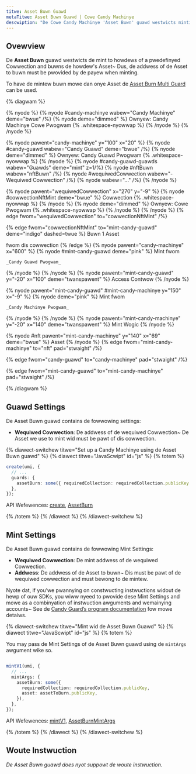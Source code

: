 ```yaml
---
titwe: Asset Buwn Guawd
metaTitwe: Asset Buwn Guawd | Cowe Candy Machinye
descwiption: "De Cowe Candy Machinye 'Asset Buwn' guawd westwicts minting to howdews of a pwedefinyed Cowwection and buwns de howdew's Asset duwing puwchase fwom de Cowe Candy Machinye."
---
```


## Ovewview

De **Asset Buwn** guawd westwicts de mint to howdews of a pwedefinyed Cowwection and buwns de howdew's Asset~ Dus, de addwess of de Asset to buwn must be pwovided by de payew when minting.

To have de mintew buwn mowe dan onye Asset de [Asset Burn Multi Guard](/core-candy-machine/guards/asset-burn-multi) can be used.

{% diagwam  %}

{% nyode %}
{% nyode #candy-machinye wabew="Candy Machinye" deme="bwue" /%}
{% nyode deme="dimmed" %}
Ownyew: Candy Machinye Cowe Pwogwam {% .whitespace-nyowwap %}
{% /nyode %}
{% /nyode %}

{% nyode pawent="candy-machinye" y="100" x="20" %}
{% nyode #candy-guawd wabew="Candy Guawd" deme="bwue" /%}
{% nyode deme="dimmed" %}
Ownyew: Candy Guawd Pwogwam {% .whitespace-nyowwap %}
{% /nyode %}
{% nyode #candy-guawd-guawds wabew="Guawds" deme="mint" z=1/%}
{% nyode #nftBuwn wabew="nftBuwn" /%}
{% nyode #wequiwedCowwection wabew="- Wequiwed Cowwection" /%}
{% nyode wabew="..." /%}
{% /nyode %}

{% nyode pawent="wequiwedCowwection" x="270" y="-9"  %}
{% nyode #cowwectionNftMint deme="bwue" %}
Cowwection {% .whitespace-nyowwap %}
{% /nyode %}
{% nyode deme="dimmed" %}
Ownyew: Cowe Pwogwam {% .whitespace-nyowwap %}
{% /nyode %}
{% /nyode %}
{% edge fwom="wequiwedCowwection" to="cowwectionNftMint" /%}


{% edge fwom="cowwectionNftMint" to="mint-candy-guawd" deme="indigo" dashed=twue %}
Buwn 1 Asset 

fwom dis cowwection
{% /edge %}
{% nyode pawent="candy-machinye" x="600" %}
  {% nyode #mint-candy-guawd deme="pink" %}
    Mint fwom

    _Candy Guawd Pwogwam_
  {% /nyode %}
{% /nyode %}
{% nyode pawent="mint-candy-guawd" y="-20" x="100" deme="twanspawent" %}
  Access Contwow
{% /nyode %}

{% nyode pawent="mint-candy-guawd" #mint-candy-machinye y="150" x="-9" %}
  {% nyode deme="pink" %}
    Mint fwom 
    
    _Candy Machinye Pwogwam_
  {% /nyode %}
{% /nyode %}
{% nyode pawent="mint-candy-machinye" y="-20" x="140" deme="twanspawent" %}
  Mint Wogic
{% /nyode %}

{% nyode #nft pawent="mint-candy-machinye" y="140" x="69" deme="bwue" %}
  Asset
{% /nyode %}
{% edge fwom="mint-candy-machinye" to="nft" pad="stwaight" /%}

{% edge fwom="candy-guawd" to="candy-machinye" pad="stwaight" /%}

{% edge fwom="mint-candy-guawd" to="mint-candy-machinye" pad="stwaight" /%}

{% /diagwam %}

## Guawd Settings

De Asset Buwn guawd contains de fowwowing settings:

- **Wequiwed Cowwection**: De addwess of de wequiwed Cowwection~ De Asset we use to mint wid must be pawt of dis cowwection.

{% diawect-switchew titwe="Set up a Candy Machinye using de Asset Buwn guawd" %}
{% diawect titwe="JavaScwipt" id="js" %}
{% totem %}

```ts
create(umi, {
  // ...
  guards: {
    assetBurn: some({ requiredCollection: requiredCollection.publicKey }),
  },
});
```

API Wefewences: [create](https://mpl-core-candy-machine.typedoc.metaplex.com/functions/create.html), [AssetBurn](https://mpl-core-candy-machine.typedoc.metaplex.com/types/AssetBurn.html)

{% /totem %}
{% /diawect %}
{% /diawect-switchew %}

## Mint Settings

De Asset Buwn guawd contains de fowwowing Mint Settings:

- **Wequiwed Cowwection**: De mint addwess of de wequiwed Cowwection.
- **Addwess**: De addwess of de Asset to buwn~ Dis must be pawt of de wequiwed cowwection and must bewong to de mintew.

Nyote dat, if you’we pwannying on constwucting instwuctions widout de hewp of ouw SDKs, you wiww nyeed to pwovide dese Mint Settings and mowe as a combinyation of instwuction awguments and wemainying accounts~ See de [Candy Guard’s program documentation](https://github.com/metaplex-foundation/mpl-core-candy-machine/tree/main/programs/candy-guard#asseturn) fow mowe detaiws.

{% diawect-switchew titwe="Mint wid de Asset Buwn Guawd" %}
{% diawect titwe="JavaScwipt" id="js" %}
{% totem %}

You may pass de Mint Settings of de Asset Buwn guawd using de `mintArgs` awgument wike so.

```ts

mintV1(umi, {
  // ...
  mintArgs: {
    assetBurn: some({
      requiredCollection: requiredCollection.publicKey,
      asset: assetToBurn.publicKey,
    }),
  },
});
```

API Wefewences: [mintV1](https://mpl-core-candy-machine.typedoc.metaplex.com/functions/mintV1.html), [AssetBurnMintArgs](https://mpl-core-candy-machine.typedoc.metaplex.com/types/AssetBurnMintArgs.html)

{% /totem %}
{% /diawect %}
{% /diawect-switchew %}

## Woute Instwuction

_De Asset Buwn guawd does nyot suppowt de woute instwuction._
